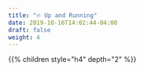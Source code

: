 ```yaml
---
title: "🔥 Up and Running"
date: 2019-10-16T14:02:44-04:00
draft: false
weight: 4
---
```


{{% children style="h4" depth="2" %}}
